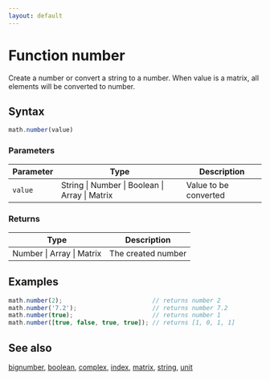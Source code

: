```yaml
---
layout: default
---
```


<h1 id="function-number">Function number</h1>

Create a number or convert a string to a number.
When value is a matrix, all elements will be converted to number.


<h2 id="syntax">Syntax</h2>

```js
math.number(value)
```

<h3 id="parameters">Parameters</h3>

Parameter | Type | Description
--------- | ---- | -----------
`value` | String &#124; Number &#124; Boolean &#124; Array &#124; Matrix | Value to be converted

<h3 id="returns">Returns</h3>

Type | Description
---- | -----------
Number &#124; Array &#124; Matrix | The created number


<h2 id="examples">Examples</h2>

```js
math.number(2);                         // returns number 2
math.number('7.2');                     // returns number 7.2
math.number(true);                      // returns number 1
math.number([true, false, true, true]); // returns [1, 0, 1, 1]
```


<h2 id="see-also">See also</h2>

[bignumber](bignumber.html),
[boolean](boolean.html),
[complex](complex.html),
[index](index.html),
[matrix](matrix.html),
[string](string.html),
[unit](unit.html)


<!-- Note: This file is automatically generated from source code comments. Changes made in this file will be overridden. -->

